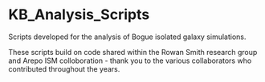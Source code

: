 # KB_Analysis_Scripts
Scripts developed for the analysis of Bogue isolated galaxy simulations. 

These scripts build on code shared within the Rowan Smith research group and Arepo ISM colloboration - thank you to the various collaborators who contributed throughout the years.
